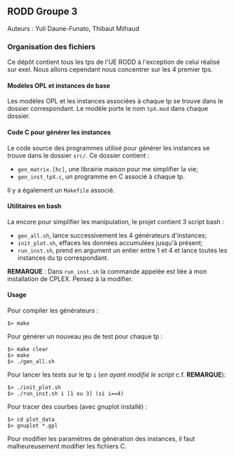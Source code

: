 ## RODD Groupe 3

Auteurs : Yuli Daune-Funato, Thibaut Milhaud

### Organisation des fichiers

Ce dépôt contient tous les tps de l'UE RODD à l'exception de celui réalisé sur exel.
Nous allons cependant nous concentrer sur les 4 premier tps.

#### Modèles OPL et instances de base

Les modèles OPL et les instances associées à chaque tp se trouve dans le dossier correspondant. 
Le modèle porte le nom `tpX.mod` dans chaque dossier.

#### Code C pour générer les instances

Le code source des programmes utilisé pour générer les instances se trouve dans le dossier `src/`.
Ce dossier contient :
- `gen_matrix.[hc]`, une librairie maison pour me simplifier la vie;
- `gen_inst_tpX.c`, un programme en C associé à chaque tp.

Il y a également un `Makefile` associé.

#### Utilitaires en bash 

La encore pour simplifier les manipulation, le projet contient 3 script bash :
- `gen_all.sh`, lance successivement les 4 générateurs d'instances;
- `init_plot.sh`, effaces les données accumulées jusqu'à présent;
- `run_inst.sh`, prend en argument un entier entre 1 et 4 et lance toutes les instances du tp correspondant.

**REMARQUE** : Dans `run_inst.sh` la commande appelée est liée à mon installation de CPLEX. Pensez à la modifier.

#### Usage

Pour compiler les générateurs :
```{sh}
$> make
```

Pour générer un nouveau jeu de test pour chaque tp :
```{sh}
$> make clear
$> make
$> ./gen_all.sh
```

Pour lancer les tests sur le tp `i` (*en ayant modifié le script* c.f. **REMARQUE**):
```{sh}
$> ./init_plot.sh
$> ./run_inst.sh i [1 ou 3] (si i==4)
```

Pour tracer des courbes (avec gnuplot installé) :
```{sh}
$> cd plot_data
$> gnuplot *.gpl
```

Pour modifier les paramètres de génération des instances, il faut malheureusement modifier les fichiers C.
